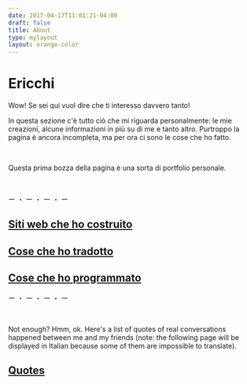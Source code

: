 ```yaml
---
date: 2017-04-17T11:01:21-04:00
draft: false
title: About
type: mylayout
layout: orange-color
---
```

# Ericchi

Wow! Se sei qui vuol dire che ti interesso davvero tanto!

In questa sezione c'è tutto ciò che mi riguarda personalmente: le mie creazioni, alcune informazioni in più su di me e tanto altro. Purtroppo la pagina è ancora incompleta, ma per ora ci sono le cose che ho fatto.

&nbsp;

Questa prima bozza della pagina è una sorta di portfolio personale.

&nbsp;

<p class="center">ー ・ ー ・ ー ・ ー</p>

## [Siti web che ho costruito](sites/)


## [Cose che ho tradotto](translations/)


## [Cose che ho programmato](code/)

<p class="center">ー ・ ー ・ ー ・ ー</p>

&nbsp;

Not enough? Hmm, ok. Here's a list of quotes of real conversations happened between me and my friends (note: the following page will be displayed in Italian because some of them are impossible to translate).

## [Quotes](quotes/)